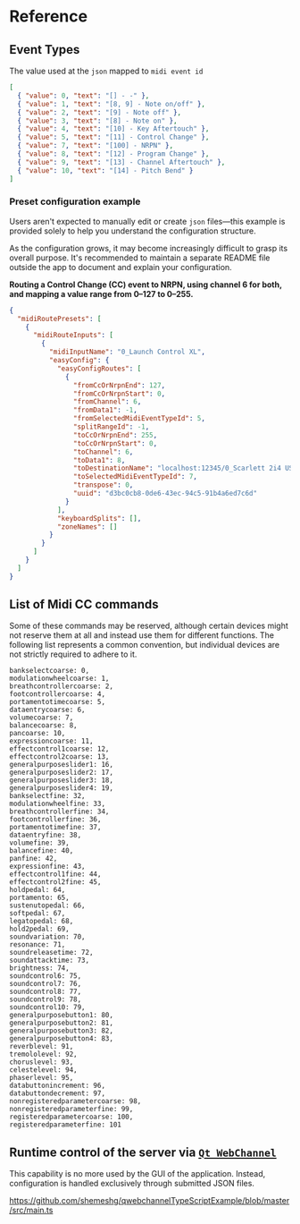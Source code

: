 # Reference

## Event Types

The value used at the `json` mapped to `midi event id`

```json
[
  { "value": 0, "text": "[] - -" },
  { "value": 1, "text": "[8, 9] - Note on/off" },
  { "value": 2, "text": "[9] - Note off" },
  { "value": 3, "text": "[8] - Note on" },
  { "value": 4, "text": "[10] - Key Aftertouch" },
  { "value": 5, "text": "[11] - Control Change" },
  { "value": 7, "text": "[100] - NRPN" },
  { "value": 8, "text": "[12] - Program Change" },
  { "value": 9, "text": "[13] - Channel Aftertouch" },
  { "value": 10, "text": "[14] - Pitch Bend" }
]
```

### Preset configuration example 
Users aren't expected to manually edit or create `json` files—this example is provided solely to help you understand the configuration structure. 

As the configuration grows, it may become increasingly difficult to grasp its overall purpose. It's recommended to maintain a separate README file outside the app to document and explain your configuration.

__Routing a Control Change (CC) event to NRPN, using channel 6 for both, and mapping a value range from 0–127 to 0–255.__


```json
{
  "midiRoutePresets": [
    {
      "midiRouteInputs": [
        {
          "midiInputName": "0_Launch Control XL",
          "easyConfig": {
            "easyConfigRoutes": [
              {
                "fromCcOrNrpnEnd": 127,
                "fromCcOrNrpnStart": 0,
                "fromChannel": 6,
                "fromData1": -1,
                "fromSelectedMidiEventTypeId": 5,
                "splitRangeId": -1,
                "toCcOrNrpnEnd": 255,
                "toCcOrNrpnStart": 0,
                "toChannel": 6,
                "toData1": 8,
                "toDestinationName": "localhost:12345/0_Scarlett 2i4 USB",
                "toSelectedMidiEventTypeId": 7,
                "transpose": 0,
                "uuid": "d3bc0cb8-0de6-43ec-94c5-91b4a6ed7c6d"
              }
            ],
            "keyboardSplits": [],
            "zoneNames": []
          }
        }
      ]
    }
  ]
}
```

## List of Midi CC commands

Some of these commands may be reserved, although certain devices might not reserve them at all and instead use them for different functions. The following list represents a common convention, but individual devices are not strictly required to adhere to it.


```
bankselectcoarse: 0,
modulationwheelcoarse: 1,
breathcontrollercoarse: 2,
footcontrollercoarse: 4,
portamentotimecoarse: 5,
dataentrycoarse: 6,
volumecoarse: 7,
balancecoarse: 8,
pancoarse: 10,
expressioncoarse: 11,
effectcontrol1coarse: 12,
effectcontrol2coarse: 13,
generalpurposeslider1: 16,
generalpurposeslider2: 17,
generalpurposeslider3: 18,
generalpurposeslider4: 19,
bankselectfine: 32,
modulationwheelfine: 33,
breathcontrollerfine: 34,
footcontrollerfine: 36,
portamentotimefine: 37,
dataentryfine: 38,
volumefine: 39,
balancefine: 40,
panfine: 42,
expressionfine: 43,
effectcontrol1fine: 44,
effectcontrol2fine: 45,
holdpedal: 64,
portamento: 65,
sustenutopedal: 66,
softpedal: 67,
legatopedal: 68,
hold2pedal: 69,
soundvariation: 70,
resonance: 71,
soundreleasetime: 72,
soundattacktime: 73,
brightness: 74,
soundcontrol6: 75,
soundcontrol7: 76,
soundcontrol8: 77,
soundcontrol9: 78,
soundcontrol10: 79,
generalpurposebutton1: 80,
generalpurposebutton2: 81,
generalpurposebutton3: 82,
generalpurposebutton4: 83,
reverblevel: 91,
tremololevel: 92,
choruslevel: 93,
celestelevel: 94,
phaserlevel: 95,
databuttonincrement: 96,
databuttondecrement: 97,
nonregisteredparametercoarse: 98,
nonregisteredparameterfine: 99,
registeredparametercoarse: 100,
registeredparameterfine: 101
```

## Runtime control of the server via [`Qt WebChannel`](https://doc.qt.io/qt-6/qtwebchannel-index.html)

This capability is no more used by the GUI of the application. Instead, configuration is handled exclusively through submitted JSON files.

<https://github.com/shemeshg/qwebchannelTypeScriptExample/blob/master/src/main.ts>